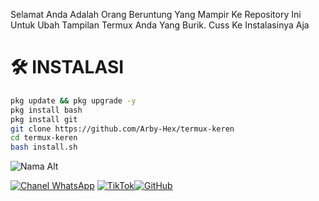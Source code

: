Selamat Anda Adalah Orang Beruntung Yang Mampir Ke Repository Ini Untuk Ubah Tampilan Termux Anda Yang Burik. Cuss Ke Instalasinya Aja

# 🛠️ INSTALASI
```bash
pkg update && pkg upgrade -y
pkg install bash
pkg install git
git clone https://github.com/Arby-Hex/termux-keren
cd termux-keren
bash install.sh
```
![Nama Alt](https://files.catbox.moe/a7dr6m.png)

[![Chanel WhatsApp](https://img.shields.io/badge/Chanel-WhatsApp-green?logo=whatsapp)](https://whatsapp.com/channel/0029Vb6VXlNK5cDJkIjUxi17) [![TikTok](https://img.shields.io/badge/TikTok-Profile-black?logo=tiktok)](https://www.tiktok.com/@viper_exe9)[![GitHub](https://img.shields.io/badge/GitHub-Profile-black?logo=github)](https://github.com/usernamekamu)

